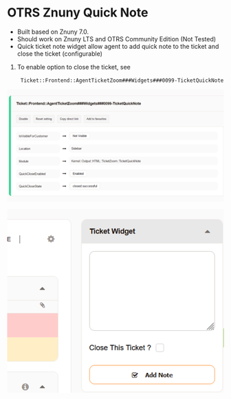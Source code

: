 # OTRS Znuny Quick Note
- Built based on Znuny 7.0. 
- Should work on Znuny LTS and OTRS Community Edition (Not Tested)
- Quick ticket note widget allow agent to add quick note to the ticket and close the ticket (configurable)

1. To enable option to close the ticket, see 

        Ticket::Frontend::AgentTicketZoom###Widgets###0099-TicketQuickNote 

![qnc-setting](qnc-setting.png)

![qnc-zoom](qnc-zoom.png)